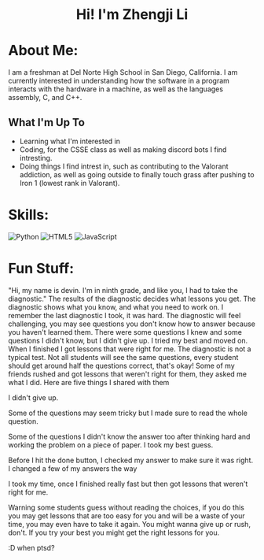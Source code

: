 <h1 align="center">Hi! I'm Zhengji Li</h1>

#  About Me:
I am a freshman at Del Norte High School in San Diego, California. I am currently interested in understanding how the software in a program interacts with the hardware in a machine, as well as the languages assembly, C, and C++.


##  What I'm Up To

- Learning what I'm interested in
- Coding, for the CSSE class as well as making discord bots I find intresting.
- Doing things I find intrest in, such as contributing to the Valorant addiction, as well as going outside to finally touch grass after pushing to Iron 1 (lowest rank in Valorant).

# Skills:
![Python](https://img.shields.io/badge/python-%233776AB.svg?style=for-the-badge&logo=python&logoColor=white) ![HTML5](https://img.shields.io/badge/html5-%23E34F26.svg?style=for-the-badge&logo=html5&logoColor=white) ![JavaScript](https://img.shields.io/badge/javascript-%23323330.svg?style=for-the-badge&logo=javascript&logoColor=%23F7DF1E)

# Fun Stuff:
"Hi, my name is devin. I'm in ninth grade, and like you, I had to take the diagnostic."
The results of the diagnostic decides what lessons you get. The diagnostic shows what you know, and what you need to work on.
I remember the last diagnostic I took, it was hard.
The diagnostic will feel challenging, you may see questions you don't know how to answer because you haven't learned them.
There were some questions I knew and some questions I didn't know, but I didn't give up. I tried my best and moved on. When I finished I got lessons that were right for me. 
The diagnostic is not a typical test. Not all students will see the same questions, every student should get around half the questions correct, that's okay!
Some of my friends rushed and got lessons that weren't right for them, they asked me what I did. Here are five things I shared with them

I didn't give up.

Some of the questions may seem tricky but I made sure to read the whole question.

Some of the questions I didn't know the answer too after thinking hard and working the problem on a piece of paper. I took my best guess.

Before I hit the done button, I checked my answer to make sure it was right. I changed a few of my answers the way

I took my time, once I finished really fast but then got lessons that weren't right for me.

Warning some students guess without reading the choices, if you do this you may get lessons that are too easy for you and will be a waste of your time, you may even have to take it again. You might wanna give up or rush, don't. If you try your best you might get the right lessons for you.

:D
when ptsd?
